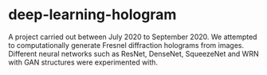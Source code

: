 # deep-learning-hologram

A project carried out between July 2020 to September 2020. We attempted to computationally generate Fresnel diffraction holograms from images.
Different neural networks such as ResNet, DenseNet, SqueezeNet and WRN with GAN structures were experimented with. 

